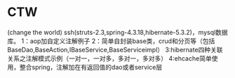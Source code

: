 # CTW
(change the world)
ssh(struts-2.3,spring-4.3.18,hibernate-5.3.2)，mysql数据库。
1：aop加自定义注解例子
2：简单自封装base类，crud和分页等（包括BaseDao,BaseAction,IBaseService,BaseServiceimpl）
3:hibernate四种关联关系之注解模式示例（一对一，一对多，多对一，多对多）
4:ehcache简单使用，整合spring，注解加在有返回值的dao或者service层
